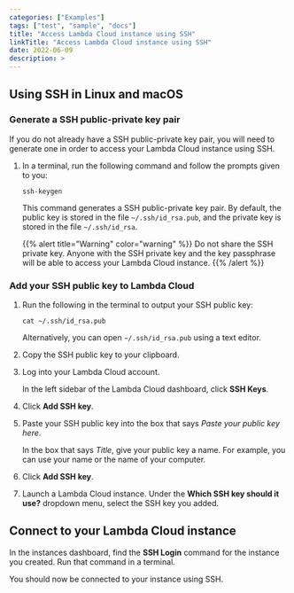 ```yaml
---
categories: ["Examples"]
tags: ["test", "sample", "docs"]
title: "Access Lambda Cloud instance using SSH"
linkTitle: "Access Lambda Cloud instance using SSH"
date: 2022-06-09
description: >
---
```


## Using SSH in Linux and macOS

### Generate a SSH public-private key pair

If you do not already have a SSH public-private key pair, you will need to
generate one in order to access your Lambda Cloud instance using SSH.

1. In a terminal, run the following command and follow the prompts given to
   you:

       ssh-keygen

   This command generates a SSH public-private key pair. By default, the
   public key is stored in the file `~/.ssh/id_rsa.pub`, and the private key
   is stored in the file `~/.ssh/id_rsa`.

   {{% alert title="Warning" color="warning" %}}
   Do not share the SSH private key. Anyone with the SSH private key and the
   key passphrase will be able to access your Lambda Cloud instance.
   {{% /alert %}}

### Add your SSH public key to Lambda Cloud

1. Run the following in the terminal to output your SSH public key:

       cat ~/.ssh/id_rsa.pub

   Alternatively, you can open `~/.ssh/id_rsa.pub` using a text editor.

1. Copy the SSH public key to your clipboard.

1. Log into your Lambda Cloud account.

   In the left sidebar of the Lambda Cloud dashboard, click **SSH Keys**.

1. Click **Add SSH key**.

1. Paste your SSH public key into the box that says _Paste your public key
   here_.

   In the box that says _Title_, give your public key a name. For example, you
   can use your name or the name of your computer.

1. Click **Add SSH key**.

1. Launch a Lambda Cloud instance. Under the **Which SSH key should it use?**
   dropdown menu, select the SSH key you added.

## Connect to your Lambda Cloud instance

In the instances dashboard, find the **SSH Login** command for the instance
you created. Run that command in a terminal.

You should now be connected to your instance using SSH.
